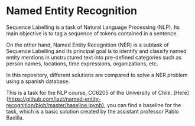 # Named Entity Recognition


Sequence Labelling is a task of Natural Language Processing (NLP). Its main objective is to tag a sequence of tokens contained in a sentence.

On the other hand, Named Entity Recognition (NER) is a subtask of Sequence Labelling and its principal goal is to identify and classify named entity mentions in unstructured text into pre-defined categories such as person names, locations, time expressions, organizations, etc.

In this repository, different solutions are compared to solve a NER problem using a spanish database.

This is a task for the NLP course, CC6205 of the University of Chile. [Here]{https://github.com/iazt/named-entity-recognition/blob/master/baseline.ipynb}, you can find a baseline for the task, which is a basic solution created by the assistant professor Pablo Badilla.
